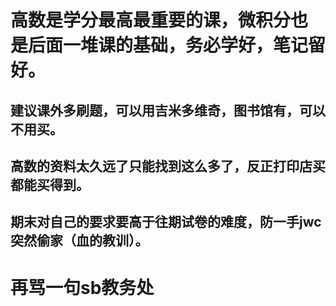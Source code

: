 # 高数是学分最高**最重要**的课，微积分也是后面一堆课的基础，务必学好，笔记留好。
## 建议课外多刷题，可以用吉米多维奇，图书馆有，可以不用买。
## 高数的资料太久远了只能找到这么多了，反正打印店买都能买得到。
## 期末对自己的要求要高于往期试卷的难度，防一手jwc突然偷家（血的教训）。
# 再骂一句sb教务处